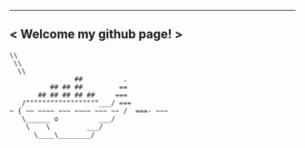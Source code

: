  _________________________
< Welcome my github page! >
 -------------------------
    \\
     \\
      \\
                    ##          .
              ## ## ##         ==
           ## ## ## ## ##     ===
       /""""""""""""""""""___/ ===
    ~ { ~~ ~~~~ ~~~ ~~~~ ~~~ ~~ /  ===- ~~~
       \______ o          ___/
        \    \         ___/
          \____\________/
